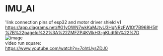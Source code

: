 # IMU_AI
'link connection pins of esp32 and motor driver shield v1   
https://app.diagrams.net/#G1yOWN7wkKaMJtvU3HgNRzFWlOf7B968H5#%7B%22pageId%22%3A%22ZMFZP4KVlkH3-gKLdt5h%22%7D     
![image](https://github.com/user-attachments/assets/b9e77eb5-52ce-479d-bbf2-c86e8f8db743)        
video run square:   
https://www.youtube.com/watch?v=7ohtUysZDJ0     


